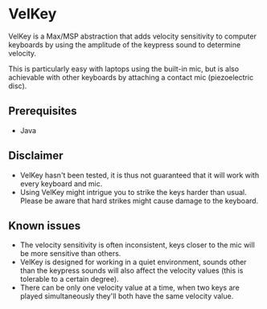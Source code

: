 # VelKey

VelKey is a Max/MSP abstraction that adds velocity sensitivity to computer keyboards by using the amplitude of the keypress sound to determine velocity.

This is particularly easy with laptops using the built-in mic, but is also achievable with other keyboards by attaching a contact mic (piezoelectric disc).

## Prerequisites

- Java

## Disclaimer

- VelKey hasn't been tested, it is thus not guaranteed that it will work with every keyboard and mic.
- Using VelKey might intrigue you to strike the keys harder than usual. Please be aware that hard strikes might cause damage to the keyboard.

## Known issues

- The velocity sensitivity is often inconsistent, keys closer to the mic will be more sensitive than others.
- VelKey is designed for working in a quiet environment, sounds other than the keypress sounds will also affect the velocity values (this is tolerable to a certain degree).
- There can be only one velocity value at a time, when two keys are played simultaneously they'll both have the same velocity value.